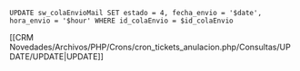`UPDATE sw_colaEnvioMail SET estado = 4, fecha_envio = '$date', hora_envio = '$hour' WHERE id_colaEnvio = $id_colaEnvio`

[[CRM Novedades/Archivos/PHP/Crons/cron_tickets_anulacion.php/Consultas/UPDATE/UPDATE|UPDATE]]